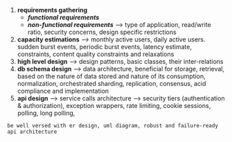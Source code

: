1. **requirements gathering**
   - **_functional requirements_**
   - **_non-functional requirements_** --> type of application, read/write ratio, security concerns, design specific restrictions
2. **capacity estimations** --> monthly active users, daily active users. sudden burst events, periodic burst events, latency estimate, constraints, content quality constraints and relaxations
3. **high level design** --> design patterns, basic classes, their inter-relations
4. **db schema design** --> data architecture, beneficial for storage, retrieval, based on the nature of data stored and nature of its consumption, normalization, orchestrated sharding, replication, consensus, acid compliance and implementation
5. **api design** --> service calls architecture --> security tiers (authentication & authorization), exception wrappers, rate limiting, cookie sessions, polling, long polling,


```be well versed with er design, uml diagram, robust and failure-ready api architecture```